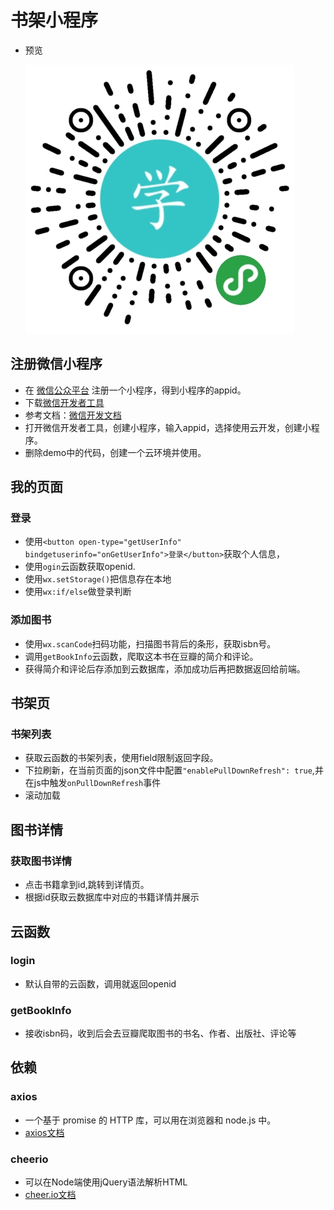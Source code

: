 # 书架小程序

- 预览

  ![微信小程序](https://github.com/AnsonZnl/PictureBed/blob/master/fe/bookshelf.jpg?raw=true)

  

  

## 注册微信小程序
- 在 [微信公众平台](https://mp.weixin.qq.com/) 注册一个小程序，得到小程序的appid。
- 下载[微信开发者工具](https://developers.weixin.qq.com/miniprogram/dev/devtools/download.html)
- 参考文档：[微信开发文档](https://developers.weixin.qq.com/miniprogram/dev/framework/)
- 打开微信开发者工具，创建小程序，输入appid，选择使用云开发，创建小程序。
- 删除demo中的代码，创建一个云环境并使用。

## 我的页面
### 登录
- 使用`<button open-type="getUserInfo" bindgetuserinfo="onGetUserInfo">登录</button>`获取个人信息，
- 使用`ogin`云函数获取openid.
- 使用`wx.setStorage()`把信息存在本地
- 使用`wx:if/else`做登录判断

### 添加图书
- 使用`wx.scanCode`扫码功能，扫描图书背后的条形，获取isbn号。
- 调用`getBookInfo`云函数，爬取这本书在豆瓣的简介和评论。
- 获得简介和评论后存添加到云数据库，添加成功后再把数据返回给前端。

## 书架页
### 书架列表
- 获取云函数的书架列表，使用field限制返回字段。
- 下拉刷新，在当前页面的json文件中配置`"enablePullDownRefresh": true`,并在js中触发`onPullDownRefresh`事件
- 滚动加载

## 图书详情
### 获取图书详情
- 点击书籍拿到id,跳转到详情页。
- 根据id获取云数据库中对应的书籍详情并展示

## 云函数
### login
- 默认自带的云函数，调用就返回openid
### getBookInfo
- 接收isbn码，收到后会去豆瓣爬取图书的书名、作者、出版社、评论等

## 依赖
### axios
- 一个基于 promise 的 HTTP 库，可以用在浏览器和 node.js 中。
- [axios文档](https://github.com/axios/axios)
### cheerio
- 可以在Node端使用jQuery语法解析HTML
- [cheer.io文档](https://cheerio.js.org/)


